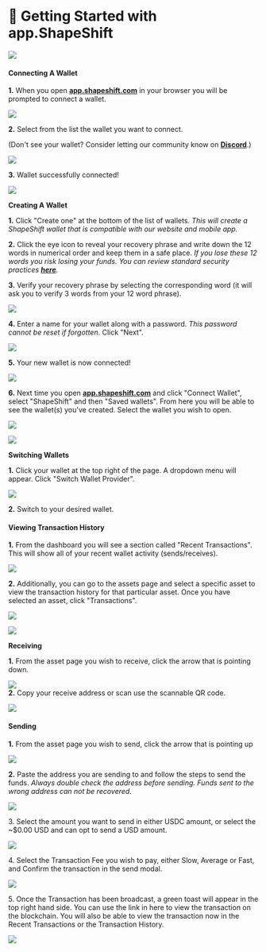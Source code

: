 # 🤝 Getting Started with app.ShapeShift

![](<../../.gitbook/assets/image (106).png>)

#### Connecting A Wallet <a href="#h_01fycceh1bv7pbzb5j7tpxjd01" id="h_01fycceh1bv7pbzb5j7tpxjd01"></a>

**1.** When you open [**app.shapeshift.com**](https://app.shapeshift.com/dashboard) in your browser you will be prompted to connect a wallet.

![](<../../.gitbook/assets/image (154).png>)

**2.** Select from the list the wallet you want to connect.

(Don't see your wallet? Consider letting our community know on [**Discord**](https://discord.com/invite/shapeshift).)

![](<../../.gitbook/assets/image (21).png>)

**3.** Wallet successfully connected!

![](<../../.gitbook/assets/image (213).png>)

**Creating A Wallet**

**1.** Click "Create one" at the bottom of the list of wallets. _This will create a ShapeShift wallet that is compatible with our website and mobile app._

**2.** Click the eye icon to reveal your recovery phrase and write down the 12 words in numerical order and keep them in a safe place. _If you lose these 12 words you risk losing your funds. You can review standard security practices_ [_**here**_](../security/general-security-reminders.md)_._

**3.** Verify your recovery phrase by selecting the corresponding word (it will ask you to verify 3 words from your 12 word phrase).

![](<../../.gitbook/assets/image (133).png>)

**4.** Enter a name for your wallet along with a password. _This password cannot be reset if forgotten_. Click "Next".

![](<../../.gitbook/assets/image (114).png>)

**5.** Your new wallet is now connected!

![](<../../.gitbook/assets/image (115).png>)

**6.** Next time you open [**app.shapeshift.com**](https://app.shapeshift.com/dashboard) and click "Connect Wallet", select "ShapeShift" and then "Saved wallets". From here you will be able to see the wallet(s) you've created. Select the wallet you wish to open.

![](<../../.gitbook/assets/image (175).png>)

![](<../../.gitbook/assets/image (149).png>)

**Switching Wallets**

**1.** Click your wallet at the top right of the page. A dropdown menu will appear. Click "Switch Wallet Provider".

![](<../../.gitbook/assets/image (22) (1).png>)

**2.** Switch to your desired wallet.

#### Viewing Transaction History <a href="#h_01fyccf9y6fv9ydq4aqn96m0pq" id="h_01fyccf9y6fv9ydq4aqn96m0pq"></a>

**1.** From the dashboard you will see a section called "Recent Transactions". This will show all of your recent wallet activity (sends/receives).

![](<../../.gitbook/assets/image (225).png>)

**2.** Additionally, you can go to the assets page and select a specific asset to view the transaction history for that particular asset. Once you have selected an asset, click "Transactions".

![](<../../.gitbook/assets/image (239).png>)

![](<../../.gitbook/assets/image (112).png>)

**Receiving**

**1.** From the asset page you wish to receive, click the arrow that is pointing down.

![](<../../.gitbook/assets/image (137).png>)\
**2.** Copy your receive address or scan use the scannable QR code.

![](<../../.gitbook/assets/image (45).png>)

#### Sending <a href="#h_01fyccftsm271jn9ar29tn5ff6" id="h_01fyccftsm271jn9ar29tn5ff6"></a>

**1.** From the asset page you wish to send, click the arrow that is pointing up

![](<../../.gitbook/assets/image (72).png>)

**2.** Paste the address you are sending to and follow the steps to send the funds. _Always double check the address before sending. Funds sent to the wrong address can not be recovered._

![](<../../.gitbook/assets/image (33) (1).png>)

3\. Select the amount you want to send in either USDC amount, or select the \~$0.00 USD and can opt to send a USD amount.

![](<../../.gitbook/assets/image (30).png>)

4\. Select the Transaction Fee you wish to pay, either Slow, Average or Fast, and Confirm the transaction in the send modal.&#x20;

![](<../../.gitbook/assets/image (38).png>)

5\. Once the Transaction has been broadcast, a green toast will appear in the top right hand side. You can use the link in here to view the transaction on the blockchain. You will also be able to view the transaction now in the Recent Transactions or the Transaction History.&#x20;

![](<../../.gitbook/assets/image (40).png>)

